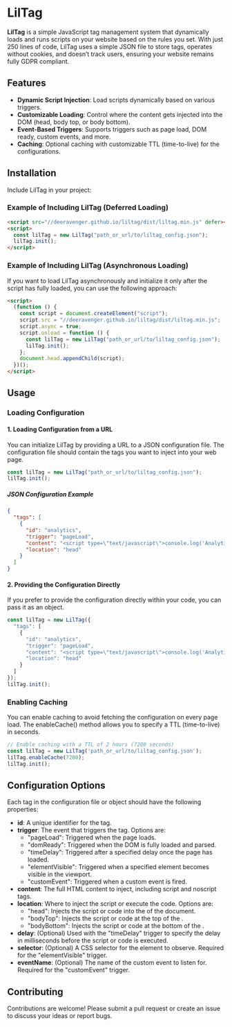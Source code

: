 # LilTag

**LilTag** is a simple JavaScript tag management system that dynamically loads and runs scripts on your website based
on the rules you set. With just 250 lines of code, LilTag uses a simple JSON file to store tags, operates without
cookies, and doesn’t track users, ensuring your website remains fully GDPR compliant.

## Features

- **Dynamic Script Injection**: Load scripts dynamically based on various triggers.
- **Customizable Loading**: Control where the content gets injected into the DOM (head, body top, or body bottom).
- **Event-Based Triggers**: Supports triggers such as page load, DOM ready, custom events, and more.
- **Caching**: Optional caching with customizable TTL (time-to-live) for the configurations.


## Installation

Include LilTag in your project:

### Example of Including LilTag (Deferred Loading)

```html
<script src="//deeravenger.github.io/liltag/dist/liltag.min.js" defer></script>
<script>
  const lilTag = new LilTag("path_or_url/to/liltag_config.json");
  lilTag.init();
</script>
```

### Example of Including LilTag (Asynchronous Loading)
If you want to load LilTag asynchronously and initialize it only after the script has fully loaded, you can use the following approach:

```html
<script>
  (function () {
    const script = document.createElement("script");
    script.src = "//deeravenger.github.io/liltag/dist/liltag.min.js";
    script.async = true;
    script.onload = function () {
      const lilTag = new LilTag("path_or_url/to/liltag_config.json");
      lilTag.init();
    };
    document.head.appendChild(script);
  })();
</script>
```

## Usage

### Loading Configuration

#### 1. Loading Configuration from a URL
You can initialize LilTag by providing a URL to a JSON configuration file. The configuration file should contain the tags you want to inject into your web page.

```javascript
const lilTag = new LilTag("path_or_url/to/liltag_config.json");
lilTag.init();
```

##### JSON Configuration Example
```json
{
  "tags": [
    {
      "id": "analytics",
      "trigger": "pageLoad",
      "content": "<script type=\"text/javascript\">console.log('Analytics script loaded.');</script>",
      "location": "head"
    }
  ]
}
```

#### 2. Providing the Configuration Directly

If you prefer to provide the configuration directly within your code, you can pass it as an object.

```javascript
const lilTag = new LilTag({
  "tags": [
    {
      "id": "analytics",
      "trigger": "pageLoad",
      "content": "<script type=\"text/javascript\">console.log('Analytics script loaded.');</script>",
      "location": "head"
    }
  ]
});
lilTag.init();
```

### Enabling Caching

You can enable caching to avoid fetching the configuration on every page load. The enableCache() method allows you to specify a TTL (time-to-live) in seconds.
    
```javascript 
// Enable caching with a TTL of 2 hours (7200 seconds)
const lilTag = new LilTag('path_or_url/to/liltag_config.json');
lilTag.enableCache(7200);
lilTag.init();
```

## Configuration Options
Each tag in the configuration file or object should have the following properties:

- **id**: A unique identifier for the tag.
- **trigger**: The event that triggers the tag. Options are:
  - "pageLoad": Triggered when the page loads.
  - "domReady": Triggered when the DOM is fully loaded and parsed.
  - "timeDelay": Triggered after a specified delay once the page has loaded.
  - "elementVisible": Triggered when a specified element becomes visible in the viewport.
  - "customEvent": Triggered when a custom event is fired.
- **content**: The full HTML content to inject, including script and noscript tags.
- **location**: Where to inject the script or execute the code. Options are:
  - "head": Injects the script or code into the <head> of the document.
  - "bodyTop": Injects the script or code at the top of the <body>.
  - "bodyBottom": Injects the script or code at the bottom of the <body>.
- **delay**: (Optional) Used with the "timeDelay" trigger to specify the delay in milliseconds before the script or code is executed.
- **selector**: (Optional) A CSS selector for the element to observe. Required for the "elementVisible" trigger.
- **eventName**: (Optional) The name of the custom event to listen for. Required for the "customEvent" trigger.

## Contributing

Contributions are welcome! Please submit a pull request or create an issue to discuss your ideas or report bugs.